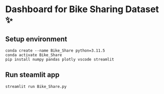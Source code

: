 # Dashboard for Bike Sharing Dataset ✨

## Setup environment
```
conda create --name Bike_Share python=3.11.5
conda activate Bike_Share
pip install numpy pandas plotly vscode streamlit
```

## Run steamlit app
```
streamlit run Bike_Share.py
```

